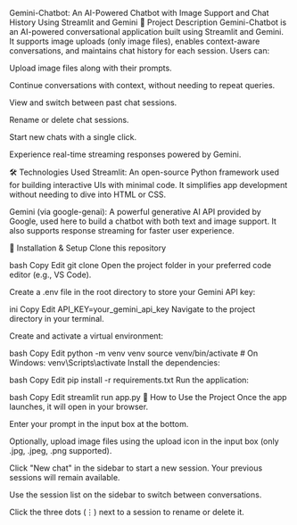 Gemini-Chatbot: An AI-Powered Chatbot with Image Support and Chat History Using Streamlit and Gemini
📌 Project Description
Gemini-Chatbot is an AI-powered conversational application built using Streamlit and Gemini. It supports image uploads (only image files), enables context-aware conversations, and maintains chat history for each session. Users can:

Upload image files along with their prompts.

Continue conversations with context, without needing to repeat queries.

View and switch between past chat sessions.

Rename or delete chat sessions.

Start new chats with a single click.

Experience real-time streaming responses powered by Gemini.

🛠️ Technologies Used
Streamlit: An open-source Python framework used for building interactive UIs with minimal code. It simplifies app development without needing to dive into HTML or CSS.

Gemini (via google-genai): A powerful generative AI API provided by Google, used here to build a chatbot with both text and image support. It also supports response streaming for faster user experience.

🚀 Installation & Setup
Clone this repository

bash
Copy
Edit
git clone <your-repo-url>
Open the project folder in your preferred code editor (e.g., VS Code).

Create a .env file in the root directory to store your Gemini API key:

ini
Copy
Edit
API_KEY=your_gemini_api_key
Navigate to the project directory in your terminal.

Create and activate a virtual environment:

bash
Copy
Edit
python -m venv venv
source venv/bin/activate    # On Windows: venv\Scripts\activate
Install the dependencies:

bash
Copy
Edit
pip install -r requirements.txt
Run the application:

bash
Copy
Edit
streamlit run app.py
💬 How to Use the Project
Once the app launches, it will open in your browser.

Enter your prompt in the input box at the bottom.

Optionally, upload image files using the upload icon in the input box (only .jpg, .jpeg, .png supported).

Click "New chat" in the sidebar to start a new session. Your previous sessions will remain available.

Use the session list on the sidebar to switch between conversations.

Click the three dots (⋮) next to a session to rename or delete it.

